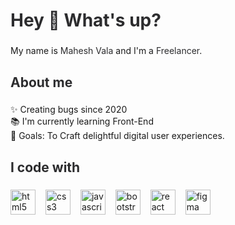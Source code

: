 <h1 align="left" style="color: #2c2c2e;">Hey 👋 What's up?</h1>

###

<p align="left">My name is <span style="color: #2c2c2e;">Mahesh Vala</span> and I'm a <span style="color: #2c2c2e;">Freelancer</span>.</p>

###

<h2 align="left" style="color: #2c2c2e;">About me</h2>

###

<p align="left">✨ Creating bugs since 2020<br>📚 I'm currently learning Front-End<br>🎯 Goals: To Craft delightful digital user experiences.</p>

###

<h2 align="left" style="color: #2c2c2e;">I code with</h2>

###

<div align="left">
  <img src="https://skillicons.dev/icons?i=html" height="40" alt="html5 logo" style="margin-right: 12px;" />
  <img src="https://skillicons.dev/icons?i=css" height="40" alt="css3 logo" style="margin-right: 12px;" />
  <img src="https://skillicons.dev/icons?i=js" height="40" alt="javascript logo" style="margin-right: 12px;" />
  <img src="https://skillicons.dev/icons?i=bootstrap" height="40" alt="bootstrap logo" style="margin-right: 12px;" />
  <img src="https://skillicons.dev/icons?i=react" height="40" alt="react logo" style="margin-right: 12px;" />
  <img src="https://skillicons.dev/icons?i=figma" height="40" alt="figma logo" />
</div>

###
